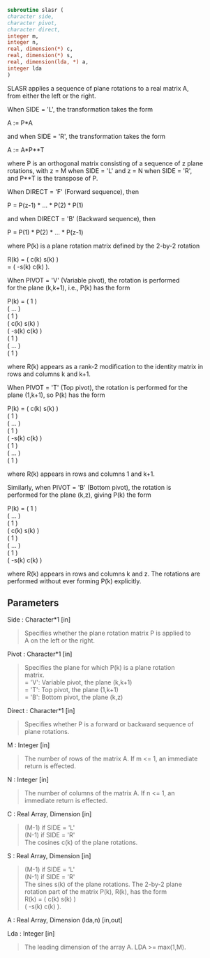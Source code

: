```fortran  
subroutine slasr (  
character side,  
character pivot,  
character direct,  
integer m,  
integer n,  
real, dimension(*) c,  
real, dimension(*) s,  
real, dimension(lda, *) a,  
integer lda  
)  
```  
  
SLASR applies a sequence of plane rotations to a real matrix A,  
from either the left or the right.  
  
When SIDE = 'L', the transformation takes the form  
  
A := P*A  
  
and when SIDE = 'R', the transformation takes the form  
  
A := A*P**T  
  
where P is an orthogonal matrix consisting of a sequence of z plane  
rotations, with z = M when SIDE = 'L' and z = N when SIDE = 'R',  
and P**T is the transpose of P.  
  
When DIRECT = 'F' (Forward sequence), then  
  
P = P(z-1) * ... * P(2) * P(1)  
  
and when DIRECT = 'B' (Backward sequence), then  
  
P = P(1) * P(2) * ... * P(z-1)  
  
where P(k) is a plane rotation matrix defined by the 2-by-2 rotation  
  
R(k) = (  c(k)  s(k) )  
= ( -s(k)  c(k) ).  
  
When PIVOT = 'V' (Variable pivot), the rotation is performed  
for the plane (k,k+1), i.e., P(k) has the form  
  
P(k) = (  1                                            )  
(       ...                                     )  
(              1                                )  
(                   c(k)  s(k)                  )  
(                  -s(k)  c(k)                  )  
(                                1              )  
(                                     ...       )  
(                                            1  )  
  
where R(k) appears as a rank-2 modification to the identity matrix in  
rows and columns k and k+1.  
  
When PIVOT = 'T' (Top pivot), the rotation is performed for the  
plane (1,k+1), so P(k) has the form  
  
P(k) = (  c(k)                    s(k)                 )  
(         1                                     )  
(              ...                              )  
(                     1                         )  
( -s(k)                    c(k)                 )  
(                                 1             )  
(                                      ...      )  
(                                             1 )  
  
where R(k) appears in rows and columns 1 and k+1.  
  
Similarly, when PIVOT = 'B' (Bottom pivot), the rotation is  
performed for the plane (k,z), giving P(k) the form  
  
P(k) = ( 1                                             )  
(      ...                                      )  
(             1                                 )  
(                  c(k)                    s(k) )  
(                         1                     )  
(                              ...              )  
(                                     1         )  
(                 -s(k)                    c(k) )  
  
where R(k) appears in rows and columns k and z.  The rotations are  
performed without ever forming P(k) explicitly.  
  
## Parameters  
Side : Character*1 [in]  
> Specifies whether the plane rotation matrix P is applied to  
> A on the left or the right.  
  
Pivot : Character*1 [in]  
> Specifies the plane for which P(k) is a plane rotation  
> matrix.  
> = 'V':  Variable pivot, the plane (k,k+1)  
> = 'T':  Top pivot, the plane (1,k+1)  
> = 'B':  Bottom pivot, the plane (k,z)  
  
Direct : Character*1 [in]  
> Specifies whether P is a forward or backward sequence of  
> plane rotations.  
  
M : Integer [in]  
> The number of rows of the matrix A.  If m <= 1, an immediate  
> return is effected.  
  
N : Integer [in]  
> The number of columns of the matrix A.  If n <= 1, an  
> immediate return is effected.  
  
C : Real Array, Dimension [in]  
> (M-1) if SIDE = 'L'  
> (N-1) if SIDE = 'R'  
> The cosines c(k) of the plane rotations.  
  
S : Real Array, Dimension [in]  
> (M-1) if SIDE = 'L'  
> (N-1) if SIDE = 'R'  
> The sines s(k) of the plane rotations.  The 2-by-2 plane  
> rotation part of the matrix P(k), R(k), has the form  
> R(k) = (  c(k)  s(k) )  
> ( -s(k)  c(k) ).  
  
A : Real Array, Dimension (lda,n) [in,out]  
  
Lda : Integer [in]  
> The leading dimension of the array A.  LDA >= max(1,M).  
  
